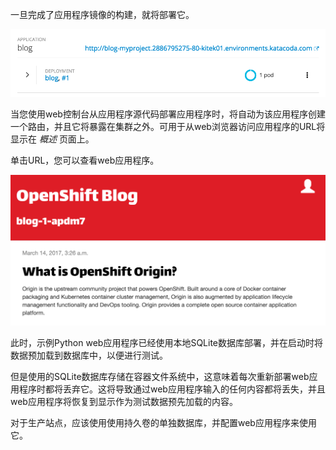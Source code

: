 一旦完成了应用程序镜像的构建，就将部署它。

![Build has Completed](../../assets/introduction/service-binding/03-build-has-completed.png)

当您使用web控制台从应用程序源代码部署应用程序时，将自动为该应用程序创建一个路由，并且它将暴露在集群之外。可用于从web浏览器访问应用程序的URL将显示在 _概述_ 页面上。

单击URL，您可以查看web应用程序。

![Blog Web Site](../../assets/introduction/service-binding/03-blog-web-site.png)

此时，示例Python web应用程序已经使用本地SQLite数据库部署，并在启动时将数据预加载到数据库中，以便进行测试。

但是使用的SQLite数据库存储在容器文件系统中，这意味着每次重新部署web应用程序时都将丢弃它。这将导致通过web应用程序输入的任何内容都将丢失，并且web应用程序将恢复到显示作为测试数据预先加载的内容。

对于生产站点，应该使用使用持久卷的单独数据库，并配置web应用程序来使用它。